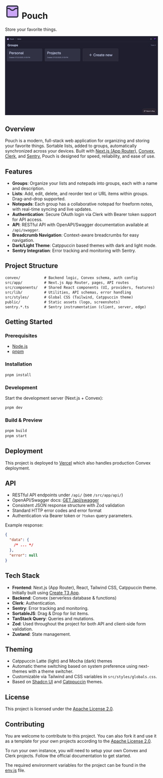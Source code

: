 # ![Pouch Logo](public/logo.svg) Pouch

Store your favorite things.

[![Pouch Desktop Screenshot](public/screenshots/desktop.png)](public/screenshots)

## Overview

Pouch is a modern, full-stack web application for organizing and storing your favorite things. Sortable lists, added to groups, automatically synchronized across your devices. Built with [Next.js (App Router)](https://nextjs.org/docs/app), [Convex](https://www.convex.dev), [Clerk](https://clerk.com), and [Sentry](https://sentry.io), Pouch is designed for speed, reliability, and ease of use.

## Features

- **Groups**: Organize your lists and notepads into groups, each with a name and description.
- **Lists**: Add, edit, delete, and reorder text or URL items within groups. Drag-and-drop supported.
- **Notepads**: Each group has a collaborative notepad for freeform notes, with real-time syncing and live updates.
- **Authentication**: Secure OAuth login via Clerk with Bearer token support for API access.
- **API**: RESTful API with OpenAPI/Swagger documentation available at `/api/swagger`.
- **Breadcrumb Navigation**: Context-aware breadcrumbs for easy navigation.
- **Dark/Light Theme**: Catppuccin based themes with dark and light mode.
- **Sentry Integration**: Error tracking and monitoring with Sentry.

## Project Structure

```
convex/           # Backend logic, Convex schema, auth config
src/app/          # Next.js App Router, pages, API routes
src/components/   # Shared React components (UI, providers, features)
src/lib/          # Utilities, API schemas, error handling
src/styles/       # Global CSS (Tailwind, Catppuccin theme)
public/           # Static assets (logo, screenshots)
sentry.*.ts       # Sentry instrumentation (client, server, edge)
```

## Getting Started

### Prerequisites

- [Node.js](https://nodejs.org/)
- [pnpm](https://pnpm.io/)

### Installation

```sh
pnpm install
```

### Development

Start the development server (Next.js + Convex):

```sh
pnpm dev
```

### Build & Preview

```sh
pnpm build
pnpm start
```

## Deployment

This project is deployed to [Vercel](https://vercel.com) which also handles production Convex deployment.

## API

- RESTful API endpoints under `/api/` (see `/src/app/api/`)
- OpenAPI/Swagger docs: [GET /api/swagger](http://localhost:3000/api/swagger)
- Consistent JSON response structure with Zod validation
- Standard HTTP error codes and error format
- Authentication via Bearer token or `?token` query parameters.

Example response:

```json
{
  "data": {
    /* ... */
  },
  "error": null
}
```

## Tech Stack

- **Frontend**: Next.js (App Router), React, Tailwind CSS, Catppuccin theme. Initially built using [Create T3 App](https://create.t3.gg/).
- **Backend**: Convex (serverless database & functions)
- **Clerk**: Authentication.
- **Sentry**: Error tracking and monitoring.
- **SortableJS**: Drag & Drop for list items.
- **TanStack Query**: Queries and mutations.
- **Zod**: Used throughout the project for both API and client-side form validation.
- **Zustand**: State management.

## Theming

- Catppuccin Latte (light) and Mocha (dark) themes
- Automatic theme switching based on system preference using next-themes with a theme switcher.
- Customizable via Tailwind and CSS variables in `src/styles/globals.css`.
- Based on [Shadcn UI](https://ui.shadcn.com/docs/themes) and [Catppuccin](https://github.com/catppuccin/catppuccin) themes.

## License

This project is licensed under the [Apache License 2.0](LICENSE).

## Contributing

You are welcome to contribute to this project. You can also fork it and use it as a template for your own projects according to the [Apache License 2.0](LICENSE).

To run your own instance, you will need to setup your own Convex and Clerk projects. Follow the official documentation to get started.

The required environment variables for the project can be found in the [env.js](src/env.js) file.
